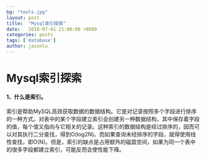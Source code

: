 ```yaml
---
bg: "tools.jpg"
layout: post
title:  "Mysql索引探索"
date:   2018-07-01 21:00:00 +0800
categories: posts
tags: ['database']
author: jasonlu
---
```



# Mysql索引探索



#### 1、什么是索引。

索引是帮助MySQL高效获取数据的数据结构。它是对记录按照多个字段进行排序的一种方式。对表中的某个字段建立索引会创建另一种数据结构，其中保存着字段的值，每个值又指向与它相关的记录。这种索引的数据结构是经过排序的，因而可以对其执行二分查找，得到O(log2N)。而如果查询未经排序的字段，就得使用线性查找，即O(N)。但是，索引的缺点是占用额外的磁盘空间，如果为同一个表中的很多字段都建立索引，可能反而会使性能下降。